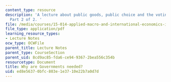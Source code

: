 ```yaml
---
content_type: resource
description: 'A lecture about public goods, public choice and the voting paradox.
  Part 2 of 2. '
file: /media/courses/15-014-applied-macro-and-international-economics-ii-spring-2016/ed8e56370bfc803e1e3710e22b7a0d7d_MIT15_014S16_L13Choice.pdf
file_type: application/pdf
learning_resource_types:
- Lecture Notes
ocw_type: OCWFile
parent_title: Lecture Notes
parent_type: CourseSection
parent_uid: 8cd9ac85-fda6-ce94-9367-2bea556c354b
resourcetype: Document
title: Why are Governments needed?
uid: ed8e5637-0bfc-803e-1e37-10e22b7a0d7d
---
```

